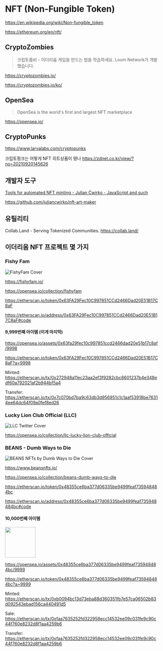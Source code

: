 # NFT (Non-Fungible Token)

<https://en.wikipedia.org/wiki/Non-fungible_token>

<https://ethereum.org/en/nft/>

## CryptoZombies

> 크립토좀비 - 이더리움 게임을 만드는 법을 학습하세요. Loom Network가 개발했습니다.

<https://cryptozombies.io/>

<https://cryptozombies.io/ko/>

## OpenSea

> OpenSea is the world's first and largest NFT marketplace

<https://opensea.io/>

## CryptoPunks

<https://www.larvalabs.com/cryptopunks>

크립토펑크는 어떻게 NFT 히트상품이 됐나
<https://zdnet.co.kr/view/?no=20210920145626>

## 개발자 도구

[Tools for automated NFT minting - Julian Ćwirko - JavaScript and such](https://www.julian.io/articles/elven-nft-tools.html)

<https://github.com/juliancwirko/nft-art-maker>

## 유틸리티

Collab.Land - Serving Tokenized Communities.
<https://collab.land/>

## 이더리움 NFT 프로젝트 몇 가지

### Fishy Fam

![FishyFam Cover](https://pbs.twimg.com/profile_banners/1475129133374091266/1642090705/1500x500)

<https://fishyfam.io/>

<https://opensea.io/collection/fishyfam>

<https://etherscan.io/token/0x63FA29Fec10C997851CCd2466Dad20E51B17C8aF>

<https://etherscan.io/address/0x63FA29Fec10C997851CCd2466Dad20E51B17C8aF#code>

#### 9,999번째 아이템 (이게 마지막)

<https://opensea.io/assets/0x63fa29fec10c997851ccd2466dad20e51b17c8af/9998>

<https://etherscan.io/token/0x63FA29Fec10C997851CCd2466Dad20E51B17C8aF?a=9998>

Minted:
<https://etherscan.io/tx/0x272948a11ec23aa2ef3f9282cbc8601237b4e348edf60a792021af2b944bf5a4>

Transfer:
<https://etherscan.io/tx/0x7c070bd7ba9c63db3d956951c1c1aaf53918be76314ee64dc64f09a0fef8ed26>

### Lucky Lion Club Official (LLC)

![LLC Twitter Cover](https://pbs.twimg.com/profile_banners/1484106864073793538/1643553725/1500x500)

<https://opensea.io/collection/llc-lucky-lion-club-official>

### BEANS - Dumb Ways to Die

![BEANS NFTs by Dumb Ways to Die Cover](https://pbs.twimg.com/profile_banners/1478190104841625601/1643991597/1500x500)

<https://www.beansnfts.io/>

<https://opensea.io/collection/beans-dumb-ways-to-die>

<https://etherscan.io/token/0x48355ce6ba377d06335be9499feaf735948484bc>

<https://etherscan.io/address/0x48355ce6ba377d06335be9499feaf735948484bc#code>

#### 10,000번째 아이템

<img src="https://lh3.googleusercontent.com/f56c0lQKjNDEP4fxu4KSy4wB8aGpYj5FTLBQAUM7TmpQVmeMIvmgwCfjnOx71zGoVDm6JgXaShIAGwuHB1Jy-3Y--v4tz60wMj6oAJ0=w600" width="100">

<https://opensea.io/assets/0x48355ce6ba377d06335be9499feaf735948484bc/9999>

<https://etherscan.io/token/0x48355ce6ba377d06335be9499feaf735948484bc?a=9999>

Minted:
<https://etherscan.io/tx/0xb0094bc13d73eba88d360351fb7e57ca06502b83d092543ebad156ca440491d5>

Sale:
<https://etherscan.io/tx/0xfaa7635252fd322958ecc14532ee09c031fe9c90c44f760e8232d8f1aa4259b6>

Transfer:
<https://etherscan.io/tx/0xfaa7635252fd322958ecc14532ee09c031fe9c90c44f760e8232d8f1aa4259b6>
